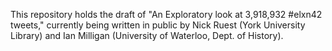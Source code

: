 This repository holds the draft of "An Exploratory look at 3,918,932 #elxn42 tweets," currently being written in public by Nick Ruest (York University Library) and Ian Milligan (University of Waterloo, Dept. of History).
